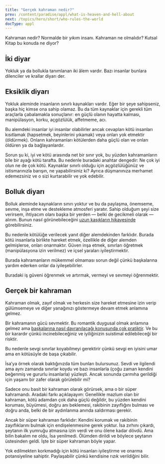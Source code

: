 ```yaml
---
title: "Gerçek kahraman nedir?"
prev: /content/paradise/appl/what-is-heaven-and-hell-about
next: /topics/hero/short/who-rules-the-world
docType: appl
---
```


Kahraman nedir? Normalde bir yıkım insanı. Kahraman ne olmalıdır? Kutsal Kitap bu konuda ne diyor?

## İki diyar

<a name="d70d"></a>
Yokluk ya da bollukla tanımlanan iki âlem vardır. Bazı insanlar bunlara dilenciler ve krallar diyarı der.

## Eksiklik diyarı

<a name="4901"></a>
Yokluk aleminde insanların sınırlı kaynakları vardır. Eğer bir şeye sahipseniz, başka hiç kimse ona sahip olamaz. Bu da tüm kaynaklar için gerekli tüm araçlarla çabalamakla sonuçlanır: en güçlü olanın hayatta kalması, manipülasyon, korku, açgözlülük, affetmeme, acı.

Bu alemdeki insanlar iyi insanlar olabilirler ancak cevapları kötü insanları kısıtlamak (hapsetmek, beyinlerini yıkamak) veya onları yok etmektir (öldürmek). Onların kahramanları kötülerden daha güçlü olan ve onları öldüren ya da bağlayanlardır.

Sorun şu ki, iyi ve kötü arasında net bir sınır yok, bu yüzden kahramanların bile bir ayağı kötü tarafta. Bu nedenle buradaki anahtar dengedir: Ne çok iyi olun ne de çok kötü. Kaynaklar sınırlı olduğu için açgözlülüğünüz ve istismarınızla barışın, ne yapabilirsiniz ki? Ayrıca düşmanınıza merhamet edemezsiniz ve o sizi kurtarabilir ve yok edebilir.

## Bolluk diyarı

<a name="5c65"></a>
Bolluk aleminde kaynakların sınırı yoktur ve bu da paylaşma, önemseme, sevme, inşa etme ve destekleme atmosferi yaratır. Sahip olduğum şeyi size verirsem, ihtiyacım olanı başka bir yerden — belki de gecikmeli olarak — alırım. Bunun nasıl görünebileceğini [uzun kaşıkların hikayesinde](https://en.m.wikipedia.org/wiki/Allegory_of_the_long_spoons) görebilirsiniz.

Bu nedenle kötülüğe verilecek yanıt diğer alemdekinden farklıdır. Burada kötü insanlarla birlikte hareket etmek, özellikle de diğer alemden gelmişlerse, onları onarmaktır. Güven inşa etmek, sınırları öğretmek (manipülasyona izin verilmez) ve içsel yaraları iyileştirmektir.

Burada kahramanların mükemmel olmaması sorun değil çünkü başkalarına yardım ederken onlar da iyileşebilirler.

Buradaki iş güveni öğrenmek ve artırmak, vermeyi ve sevmeyi öğrenmektir.

## Gerçek bir kahraman

<a name="6e10"></a>
Kahraman olmak, zayıf olmak ve herkesin size hareket etmesine izin verip gülümsemeye ve diğer yanağınızı göstermeye devam etmek anlamına gelmez.

Bir kahramanın gücü sevmektir. Bu romantik duygusal olmak anlamına gelmez ama [başkalarına nasıl davranılacağı konusunda çok pratiktir](https://www.bibleserver.com/TR/1.Korintliler13%3A4-8). Ve bu bir karardır çünkü incinebileceğiniz ve iyiliğinizin suistimal edilebileceği bir risktir.

Bu nedenle sevgi sınırlar koyabilmeyi gerektirir çünkü sevgi en iyisini umar ama en kötüsüyle de başa çıkabilir.

İsa’ya örnek olarak baktığınızda tüm bunları bulursunuz. Sevdi ve ilgilendi ama aynı zamanda sınırlar koydu ve bazı insanlarla (çoğu zaman kendini beğenmiş ve gururlu insanlarla) yüzleşti. Ancak sonunda çarmıha gerildiği için yaşamı bir zafer olarak görülebilir mi?

Sadece onu basit bir kahraman olarak görürsek, ama o bir süper kahramandı. Aradaki farkı açıklayayım: Genellikle mazlum olan bir kahraman, kötü adamdan çok daha güçlü değildir, bu yüzden kendini koruması, büyümesi, doğru anı beklemesi, rakibinin zayıflığını bulması ve doğru anda, belki de bir aydınlanma anında saldırması gerekir.

Ancak bir süper kahraman farklıdır: Kendini korumak ve rakibinin zayıflıklarını bulmak için endişelenmesine gerek yoktur. İsa zırhını çıkardı, şeytanın ilk yumruğu atmasına izin verdi ve onu ölene kadar dövdü. Ama bilin bakalım ne oldu, İsa yenilmedi. Ölümden dirildi ve böylece şeytanın üstesinden geldi. İşte bir süper kahraman böyle yapar.

Yok edilmekten korkmadığı için kötü insanları iyileştirme ve onarma potansiyeline sahiptir. Paylaşabilir çünkü kendisine rızık verildiğini bilir.

